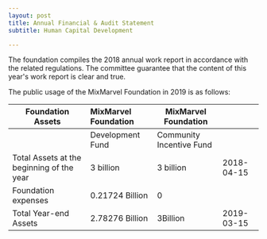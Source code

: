 ```yaml
---
layout: post
title: Annual Financial & Audit Statement
subtitle: Human Capital Development 

---
```


The foundation compiles the 2018 annual work report in accordance with the  related regulations. The committee guarantee that the content of this year's work report is clear and true.

The public usage of the MixMarvel Foundation in 2019 is as follows:

| Foundation  Assets                        |  MixMarvel Foundation|    MixMarvel Foundation  |            |  
| ----------------------------------------- | :------------------- | ------------------------ | ---------- |
|                                           | Development Fund     | Community Incentive Fund |            |
| Total Assets at the beginning of the year | 3 billion            | 3 billion                | 2018-04-15 |
| Foundation expenses                       | 0.21724 Billion      | 0                        |            |
| Total Year-end Assets                     | 2.78276 Billion      | 3Billion                 | 2019-03-15 |

